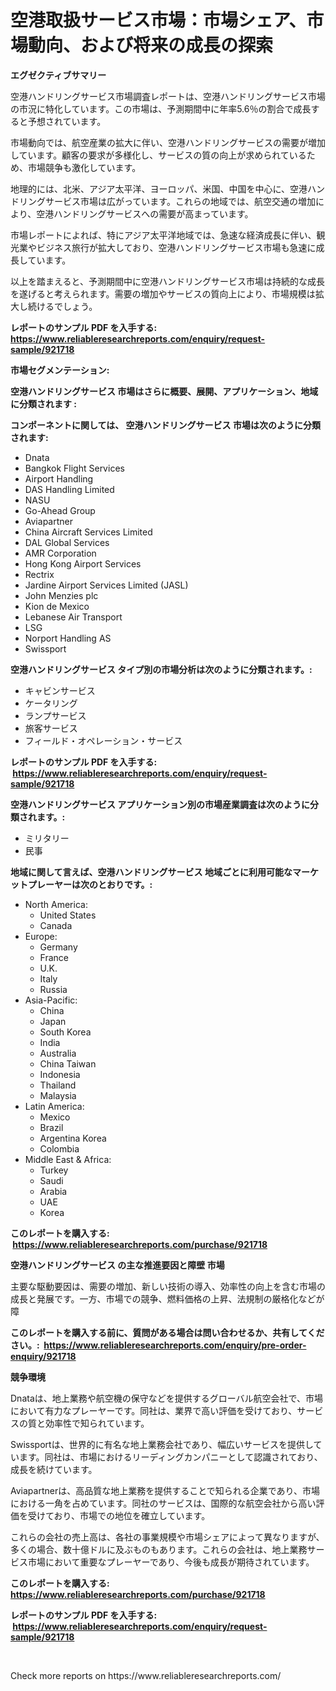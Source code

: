 <p><h1>空港取扱サービス市場：市場シェア、市場動向、および将来の成長の探索</h1></p><p><strong>エグゼクティブサマリー</strong></p>
<p><p>空港ハンドリングサービス市場調査レポートは、空港ハンドリングサービス市場の市況に特化しています。この市場は、予測期間中に年率5.6％の割合で成長すると予想されています。</p><p>市場動向では、航空産業の拡大に伴い、空港ハンドリングサービスの需要が増加しています。顧客の要求が多様化し、サービスの質の向上が求められているため、市場競争も激化しています。</p><p>地理的には、北米、アジア太平洋、ヨーロッパ、米国、中国を中心に、空港ハンドリングサービス市場は広がっています。これらの地域では、航空交通の増加により、空港ハンドリングサービスへの需要が高まっています。</p><p>市場レポートによれば、特にアジア太平洋地域では、急速な経済成長に伴い、観光業やビジネス旅行が拡大しており、空港ハンドリングサービス市場も急速に成長しています。</p><p>以上を踏まえると、予測期間中に空港ハンドリングサービス市場は持続的な成長を遂げると考えられます。需要の増加やサービスの質向上により、市場規模は拡大し続けるでしょう。</p></p>
<p><strong>レポートのサンプル PDF を入手する: <a href="https://www.reliableresearchreports.com/enquiry/request-sample/921718">https://www.reliableresearchreports.com/enquiry/request-sample/921718</a></strong></p>
<p><strong>市場セグメンテーション:</strong></p>
<p><strong> 空港ハンドリングサービス 市場はさらに概要、展開、アプリケーション、地域に分類されます :</strong></p>
<p><strong>コンポーネントに関しては、 空港ハンドリングサービス 市場は次のように分類されます: &nbsp;</strong></p>
<p><ul><li>Dnata</li><li>Bangkok Flight Services</li><li>Airport Handling</li><li>DAS Handling Limited</li><li>NASU</li><li>Go-Ahead Group</li><li>Aviapartner</li><li>China Aircraft Services Limited</li><li>DAL Global Services</li><li>AMR Corporation</li><li>Hong Kong Airport Services</li><li>Rectrix</li><li>Jardine Airport Services Limited (JASL)</li><li>John Menzies plc</li><li>Kion de Mexico</li><li>Lebanese Air Transport</li><li>LSG</li><li>Norport Handling AS</li><li>Swissport</li></ul></p>
<p><strong> 空港ハンドリングサービス タイプ別の市場分析は次のように分類されます。:</strong></p>
<p><ul><li>キャビンサービス</li><li>ケータリング</li><li>ランプサービス</li><li>旅客サービス</li><li>フィールド・オペレーション・サービス</li></ul></p>
<p><strong>レポートのサンプル PDF を入手する: &nbsp;<a href="https://www.reliableresearchreports.com/enquiry/request-sample/921718">https://www.reliableresearchreports.com/enquiry/request-sample/921718</a></strong></p>
<p><strong> 空港ハンドリングサービス アプリケーション別の市場産業調査は次のように分類されます。:</strong></p>
<p><ul><li>ミリタリー</li><li>民事</li></ul></p>
<p><strong>地域に関して言えば、空港ハンドリングサービス 地域ごとに利用可能なマーケットプレーヤーは次のとおりです。:</strong></p>
<p><ul>
    <li>
        North America:
        <ul>
            <li>United States</li>
            <li>Canada</li>
        </ul>
    </li>
    <li>
        Europe:
        <ul>
            <li>Germany</li>
            <li>France</li>
            <li>U.K.</li>
            <li>Italy</li>
            <li>Russia</li>
        </ul>
    </li>
    <li>
        Asia-Pacific:
        <ul>
            <li>China</li>
            <li>Japan</li>
            <li>South Korea</li>
            <li>India</li>
            <li>Australia</li>
            <li>China Taiwan</li>
            <li>Indonesia</li>
            <li>Thailand</li>
            <li>Malaysia</li>
        </ul>
    </li>
    <li>
        Latin America:
        <ul>
            <li>Mexico</li>
            <li>Brazil</li>
            <li>Argentina Korea</li>
            <li>Colombia</li>
        </ul>
    </li>
    <li>
        Middle East & Africa:
        <ul>
            <li>Turkey</li>
            <li>Saudi</li>
            <li>Arabia</li>
            <li>UAE</li>
            <li>Korea</li>
        </ul>
    </li>
    </ul></p>
<p><strong>このレポートを購入する: &nbsp;<a href="https://www.reliableresearchreports.com/purchase/921718">https://www.reliableresearchreports.com/purchase/921718</a></strong></p>
<p><strong>空港ハンドリングサービス の主な推進要因と障壁 市場</strong></p>
<p><p>主要な駆動要因は、需要の増加、新しい技術の導入、効率性の向上を含む市場の成長と発展です。一方、市場での競争、燃料価格の上昇、法規制の厳格化などが障</p></p>
<p><strong>このレポートを購入する前に、質問がある場合は問い合わせるか、共有してください。:&nbsp; <a href="https://www.reliableresearchreports.com/enquiry/pre-order-enquiry/921718">https://www.reliableresearchreports.com/enquiry/pre-order-enquiry/921718</a></strong></p>
<p><strong>競争環境</strong></p>
<p><p>Dnataは、地上業務や航空機の保守などを提供するグローバル航空会社で、市場において有力なプレーヤーです。同社は、業界で高い評価を受けており、サービスの質と効率性で知られています。</p><p>Swissportは、世界的に有名な地上業務会社であり、幅広いサービスを提供しています。同社は、市場におけるリーディングカンパニーとして認識されており、成長を続けています。</p><p>Aviapartnerは、高品質な地上業務を提供することで知られる企業であり、市場における一角を占めています。同社のサービスは、国際的な航空会社から高い評価を受けており、市場での地位を確立しています。</p><p>これらの会社の売上高は、各社の事業規模や市場シェアによって異なりますが、多くの場合、数十億ドルに及ぶものもあります。これらの会社は、地上業務サービス市場において重要なプレーヤーであり、今後も成長が期待されています。</p></p>
<p><strong>このレポートを購入する: &nbsp; <a href="https://www.reliableresearchreports.com/purchase/921718">https://www.reliableresearchreports.com/purchase/921718</a></strong></p>
<p><strong>レポートのサンプル PDF を入手する: &nbsp;<a href="https://www.reliableresearchreports.com/enquiry/request-sample/921718">https://www.reliableresearchreports.com/enquiry/request-sample/921718</a></strong><strong></strong></p>
<p>&nbsp;</p>
<p>Check more reports on https://www.reliableresearchreports.com/</p>